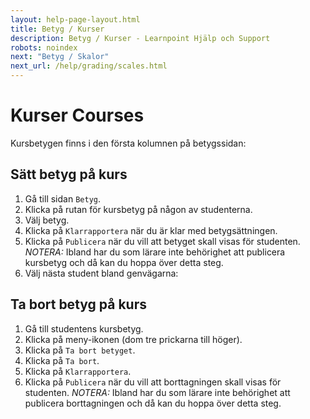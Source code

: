 ```yaml
---
layout: help-page-layout.html
title: Betyg / Kurser
description: Betyg / Kurser - Learnpoint Hjälp och Support
robots: noindex
next: "Betyg / Skalor"
next_url: /help/grading/scales.html
---
```


<h1>
    <span lang="sv">Kurser</span>
    <span lang="en">Courses</span>
</h1>

<!-- only-in-swedish.html -->

Kursbetygen finns i den första kolumnen på betygssidan:

<!-- desktop-screenshot.html, { src: "_assets/course-grades-in-gradebook.png", alt: "Kursbetyg på betygssidan", theme: "light" } -->


## Sätt betyg på kurs

1. Gå till sidan `Betyg`.
2. Klicka på rutan för kursbetyg på någon av studenterna.
3. Välj betyg.
4. Klicka på `Klarrapportera` när du är klar med betygsättningen.
5. Klicka på `Publicera` när du vill att betyget skall visas för studenten. *NOTERA:* Ibland har du som lärare inte behörighet att publicera kursbetyg och då kan du hoppa över detta steg.
6. Välj nästa student bland genvägarna:

<!-- desktop-recording.html, { src: "_assets/grade-course.mp4", alt: "Sätt betyg på kurs", theme: "light" } -->


## Ta bort betyg på kurs

1. Gå till studentens kursbetyg.
2. Klicka på meny-ikonen (dom tre prickarna till höger).
3. Klicka på `Ta bort betyget`.
4. Klicka på `Ta bort`.
5. Klicka på `Klarrapportera`.
6. Klicka på `Publicera` när du vill att borttagningen skall visas för studenten. *NOTERA:* Ibland har du som lärare inte behörighet att publicera borttagningen och då kan du hoppa över detta steg.

<!-- desktop-recording.html, { src: "_assets/delete-course-grade.mp4", alt: "Ta bort kursbetyg", theme: "light" } -->
